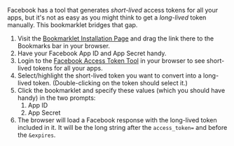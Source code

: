 Facebook has a tool that generates *short-lived* access tokens for all your apps, but it's not as easy as you might think to get a *long-lived* token manually. This bookmarklet bridges that gap.

1. Visit the <a href="https://dl.dropbox.com/u/82944/facebook-access-token-bookmarklet.html" target="_blank">Bookmarklet Installation Page</a> and drag the link there to the Bookmarks bar in your browser.
1. Have your Facebook App ID and App Secret handy.
1. Login to the <a href="https://developers.facebook.com/tools/access_token/" target="_blank">Facebook Access Token Tool</a> in your browser to see short-lived tokens for all your apps.
1. Select/highlight the short-lived token you want to convert into a long-lived token. (Double-clicking on the token should select it.)
1. Click the bookmarklet and specify these values (which you should have handy) in the two prompts:
    1. App ID
    1. App Secret
1. The browser will load a Facebook response with the long-lived token included in it. It will be the long string after the <code>access_token=</code> and before the <code>&expires</code>.
